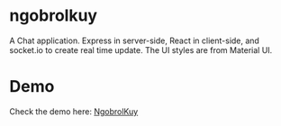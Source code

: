 # ngobrolkuy
A Chat application. Express in server-side, React in client-side, and socket.io to create real time update. The UI styles are from Material UI.

# Demo
Check the demo here: [NgobrolKuy](http://ngobrolkuy.herokuapp.com/)
